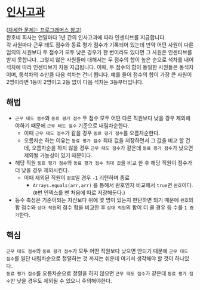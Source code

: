 # [인사고과](https://github.com/malvr00/Java-algorithm/blob/master/programmers/level3/step7/src/Main.java)

([자세한 문제는 프로그래머스 참고](https://school.programmers.co.kr/learn/courses/30/lessons/152995)) <br/>
완호네 회사는 연말마다 1년 간의 인사고과에 따라 인센티브를 지급합니다. <br/>
각 사원마다 근무 태도 점수와 동료 평가 점수가 기록되어 있는데 만약 어떤 사원이 다른 임의의 사원보다 두 점수가 모두 낮은 경우가 한 번이라도 있다면 그 사원은 인센티브를 받지 못합니다. 그렇지 않은 사원들에 대해서는 두 점수의 합이 높은 순으로 석차를 내어 석차에 따라 인센티브가 차등 지급됩니다. 이때, 두 점수의 합이 동일한 사원들은 동석차이며, 동석차의 수만큼 다음 석차는 건너 뜁니다. 예를 들어 점수의 합이 가장 큰 사원이 2명이라면 1등이 2명이고 2등 없이 다음 석차는 3등부터입니다.

## 해법
* `근무 태도 점수`와 `동료 평가 점수` 두 점수 모두 어떤 다른 직원보다 낮을 경우 제외해야하기 때문에 `근무 태도 점수` 기준으로 내림차순한다.
  * 이때 `근무 태도 점수`가 같을 경우 `동료 평가 점수`를 오름차순한다.
  * 오름차순 하는 이유는 `동료 평가 점수` 최대 값을 저장하면서 그 값을 비교 할 건데, 오름차순을 하지 않을 경우 `근무 태도 점수`가 같은데 `동료 평가 점수`가 낮으면 제외될 가능성이 있기 때문이다.
* 해당 직원 `동표 평가 점수`와 `동료 평가 점수 최대 값`을 비교 한 후 해당 직원이 점수가 더 낮을 경우 제외시킨다.
  * 이때 제외된 직원이 `완호`일 경우 `-1` 리턴하며 종료
    * `Arrays.equals(arr,arr)` 를 통해서 완호인지 비교해서 `true`면 `완호`이다. (`0`번 인덱스를 맨 처음에 따로 저장해둔다.)
* 등수 측정은 기준이되는 자신보다 위에 몇 명이 있는지 판단하면 되기 때문에 `완호`의 합 점수와 `상대 직원`의 점수 합을 비교한 후 `상대 직원`의 합이 더 클 경우 등 수를 `1 증가`한다.

## 핵심
`근무 태도 점수`와 `동료 평가 점수`가 모두 어떤 직원보다 낮으면 안되기 때문에 `근무 태도 점수`를 일단 내림차순으로 정렬하는 것 까지는 쉬운데 여기서 생각해야 할 것이 하나있다.<br/>
`동료 평가 점수`를 오름차순으로 정렬을 하지 않으면 `근무 태도 점수`가 같은데 `동료 평가 점수`만 낮을 경우도 제외될 수 있으니 주의해야한다.